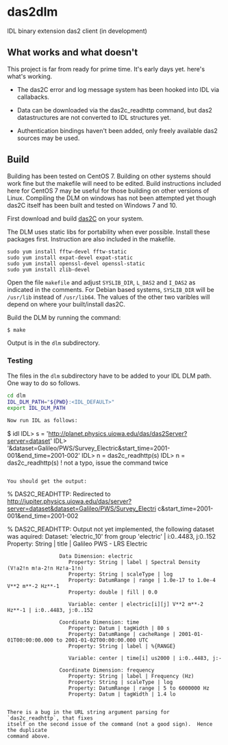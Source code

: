# das2dlm
IDL binary extension das2 client (in development)

## What works and what doesn't
This project is far from ready for prime time.  It's early days yet.
here's what's working.

  * The das2C error and log message system has been hooked into IDL via 
    callabacks.

  * Data can be downloaded via the das2c_readhttp command, but das2
    datastructures are not converted to IDL structures yet.
	
  * Authentication bindings haven't been added, only freely available 
    das2 sources may be used.

## Build

Building has been tested on CentOS 7.  Building on other systems should
work fine but the makefile will need to be edited.  Build instructions 
included here for CentOS 7 may be useful for those building on other versions
of Linux.  Compiling the DLM on windows has not been attempted yet though das2C
itself has been built and tested on Windows 7 and 10.

First download and build [das2C](https://github.com/das-developers/das2C) on
your system.

The DLM uses static libs for portability when ever possible.  Install these
packages first.  Instruction are also included in the makefile.
```build
sudo yum install fftw-devel fftw-static
sudo yum install expat-devel expat-static
sudo yum install openssl-devel openssl-static
sudo yum install zlib-devel
```
Open the file `makefile` and adjust `SYSLIB_DIR`, `L_DAS2` and `I_DAS2` as 
indicated in the comments.  For Debian based systems, `SYSLIB_DIR` will be
`/usr/lib` instead of `/usr/lib64`.  The values of the other two varibles 
will depend on where your built/install das2C.

Build the DLM by running the command:
```bash
$ make
```

Output is in the `dlm` subdirectory.

### Testing

The files in the `dlm` subdirectory have to be added to your IDL DLM path.
One way to do so follows.
```bash
cd dlm
IDL_DLM_PATH="${PWD}:<IDL_DEFAULT>"
export IDL_DLM_PATH

Now run IDL as follows:
```
$ idl
IDL> s = 'http://planet.physics.uiowa.edu/das/das2Server?server=dataset'
IDL> '&dataset=Galileo/PWS/Survey_Electric&start_time=2001-001&end_time=2001-002'
IDL> n = das2c_readhttp(s)
IDL> n = das2c_readhttp(s)  ! not a typo, issue the command twice
```

You should get the output:
```
% DAS2C_READHTTP: Redirected to http://jupiter.physics.uiowa.edu/das/server?server=dataset&dataset=Galileo/PWS/Survey_Electri
                  c&start_time=2001-001&end_time=2001-002
                  
% DAS2C_READHTTP: Output not yet implemented, the following dataset was aquired:
                  Dataset: 'electric_10' from group 'electric' | i:0..4483, j:0..152
                     Property: String | title | Galileo PWS - LRS Electric
                  
                     Data Dimension: electric
                        Property: String | label | Spectral Density (V!a2!n m!a-2!n Hz!a-1!n)
                        Property: String | scaleType | log
                        Property: DatumRange | range | 1.0e-17 to 1.0e-4 V**2 m**-2 Hz**-1
                        Property: double | fill | 0.0
                     
                        Variable: center | electric[i][j] V**2 m**-2 Hz**-1 | i:0..4483, j:0..152
                     
                     Coordinate Dimension: time
                        Property: Datum | tagWidth | 80 s
                        Property: DatumRange | cacheRange | 2001-01-01T00:00:00.000 to 2001-01-02T00:00:00.000 UTC
                        Property: String | label | %{RANGE}
                     
                        Variable: center | time[i] us2000 | i:0..4483, j:-
                     
                     Coordinate Dimension: frequency
                        Property: String | label | Frequency (Hz)
                        Property: String | scaleType | log
                        Property: DatumRange | range | 5 to 6000000 Hz
                        Property: Datum | tagWidth | 1.4 lo
```

There is a bug in the URL string argument parsing for `das2c_readhttp`, that fixes
itself on the second issue of the command (not a good sign).  Hence the duplicate
command above.

